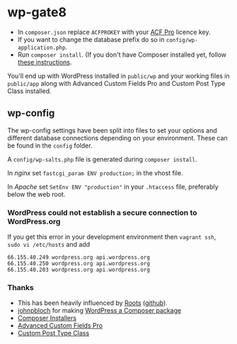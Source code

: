 
# wp-gate8

* In `composer.json` replace `ACFPROKEY` with your [ACF Pro](http://www.advancedcustomfields.com/my-account/) licence key.
* If you want to change the database prefix do so in `config/wp-application.php`.
* Run `composer install`. (If you don't have Composer installed yet, follow [these instructions](https://getcomposer.org/doc/00-intro.md#downloading-the-composer-executable).

You'll end up with WordPress installed in `public/wp` and your working files in `public/app` along with Advanced Custom Fields Pro and Custom Post Type Class installed.

## wp-config

The wp-config settings have been split into files to set your options and different database connections depending on your environment. These can be found in the `config` folder.

A `config/wp-salts.php` file is generated during `composer install`.

In _nginx_ set `fastcgi_param ENV production;` in the vhost file.

In _Apache_ set `SetEnv ENV "production"` in your `.htaccess` file, preferably below the web root.

### WordPress could not establish a secure connection to WordPress.org

If you get this error in your development environment then `vagrant ssh`, `sudo vi /etc/hosts` and add

```
66.155.40.249 wordpress.org api.wordpress.org
66.155.40.250 wordpress.org api.wordpress.org
66.155.40.203 wordpress.org api.wordpress.org
```

### Thanks

* This has been heavily influenced by [Roots](https://roots.io/bedrock/) ([github](https://github.com/roots/bedrock)).
* [johnpbloch](https://github.com/johnpbloch) for making [WordPress a Composer package](https://packagist.org/packages/johnpbloch/wordpress)
* [Composer Installers](https://github.com/composer/installers)
* [Advanced Custom Fields Pro](http://www.advancedcustomfields.com/pro/)
* [Custom Post Type Class](https://github.com/jjgrainger/wp-custom-post-type-class)
